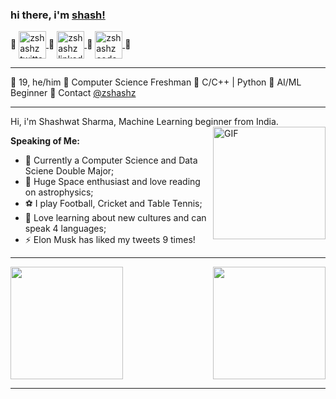 ### hi there, i'm [shash!](https://zshashz.github.io) 

🔹
<a href="https://twitter.com/zshashz">
  <img align="center" alt="zshashz twitter" width="44px" src="https://cdn.jsdelivr.net/npm/simple-icons@v3/icons/twitter.svg" />
</a>
🔹
<a href="https://www.linkedin.com/in/zshashz/">
  <img align="center" alt="zshashz linkedin" width="44px" src="https://cdn.jsdelivr.net/npm/simple-icons@v3/icons/linkedin.svg" />
</a>
🔹
<a href="https://www.codechef.com/users/zshashz">
  <img align="center" alt="zshashz codechef" width="44px" src="https://cdn.jsdelivr.net/npm/simple-icons@v3/icons/codechef.svg" />
</a>
🔹

---

🔸 19, he/him 
🔸 Computer Science Freshman
🔸 C/C++ | Python
🔸 AI/ML Beginner
🔸 Contact [@zshashz](https://twitter.com/zshashz)

---

Hi, i'm Shashwat Sharma, Machine Learning beginner from India.
</br>
<img align="right" height='180px' alt="GIF" src="https://media.giphy.com/media/836HiJc7pgzy8iNXCn/giphy.gif" />

**Speaking of Me:**

- 🌱 Currently a Computer Science and Data Sciene Double Major;
- 🚀 Huge Space enthusiast and love reading on astrophysics;
- ⚽ I play Football, Cricket and Table Tennis;
- 🐉 Love learning about new cultures and can speak 4 languages;
- ⚡️ Elon Musk has liked my tweets 9 times!

---

<img height='180px' src="https://github-readme-stats.vercel.app/api?username=zshashz&show_icons=true&theme=radical"><img height='180px' align="right" src="https://github-readme-stats.vercel.app/api/top-langs/?username=zshashz&show_icons=true&theme=radical">

---

